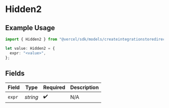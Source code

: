 # Hidden2

## Example Usage

```typescript
import { Hidden2 } from "@vercel/sdk/models/createintegrationstoredirectop.js";

let value: Hidden2 = {
  expr: "<value>",
};
```

## Fields

| Field              | Type               | Required           | Description        |
| ------------------ | ------------------ | ------------------ | ------------------ |
| `expr`             | *string*           | :heavy_check_mark: | N/A                |